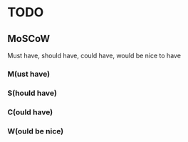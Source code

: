 # TODO
## MoSCoW
Must have, should have, could have, would be nice to have

### M(ust have)
### S(hould have)
### C(ould have)
### W(ould be nice)
